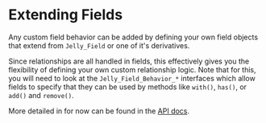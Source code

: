 # Extending Fields

Any custom field behavior can be added by defining your own field objects that
extend from `Jelly_Field` or one of it's derivatives.

Since relationships are all handled in fields, this effectively gives you the
flexibility of defining your own custom relationship logic. Note that for
this, you will need to look at the `Jelly_Field_Behavior_*` interfaces which
allow fields to specify that they can be used by methods like `with()`,
`has()`, or `add()` and `remove()`.

More detailed in for now can be found in the [API docs](../api/Jelly_Behavior).